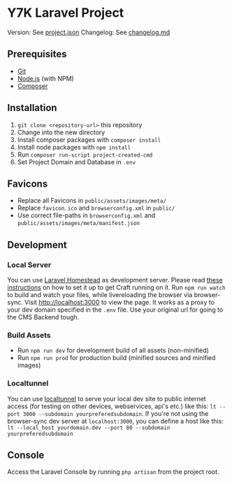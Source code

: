 # Y7K Laravel Project

Version: See [project.json](project.json)
Changelog: See [changelog.md](changelog.md)

## Prerequisites
- [Git](http://git-scm.com/)
- [Node.js](http://nodejs.org/) (with NPM)
- [Composer](https://getcomposer.org/)

## Installation
1. `git clone <repository-url>` this repository
2. Change into the new directory
3. Install composer packages with `composer install`
4. Install node packages with `npm install`
5. Run `composer run-script project-created-cmd`
6. Set Project Domain and Database in `.env`

## Favicons
- Replace all Favicons in `public/assets/images/meta/`
- Replace `favicon.ico` and `browserconfig.xml` in `public/`
- Use correct file-paths in `browserconfig.xml` and `public/assets/images/meta/manifest.json` 

## Development

### Local Server
You can use [Laravel Homestead](https://laravel.com/docs/master/homestead) as development server. Please read [these instructions](https://medium.com/@didgeoridoo/how-to-get-craft-cms-2-5-running-on-a-laravel-homestead-3-0-x-vagrant-box-556fe57ff807#.siftkm7kt) on how to set it up to get Craft running on it.
Run `npm run watch` to build and watch your files, while livereloading the browser via browser-sync. Visit [http://localhost:3000](http://localhost:3000) to view the page. It works as a proxy to your dev domain specified in the `.env` file. Use your original url for going to the CMS Backend tough.

### Build Assets
- Run `npm run dev`  for development build of all assets (non-minified)
- Run `npm run prod` for production build (minified sources and minified images) 

### Localtunnel
You can use [localtunnel](http://http://localtunnel.me/) to serve your local dev site to public internet access (for testing on other devices, webservices, api's etc.) like this: `lt --port 3000 --subdomain yourpreferedsubdomain`. If you're not using the browser-sync dev server at `localhost:3000`, you can define a host like this: `lt --local_host yourdomain.dev --port 80 --subdomain yourpreferedsubdomain`

## Console
Access the Laravel Console by running `php artisan` from the project root.
